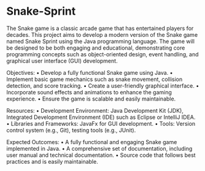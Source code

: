 # Snake-Sprint
The Snake game is a classic arcade game that has entertained players for decades. This project aims to develop a modern version of the Snake game named Snake Sprint using the Java programming language. The game will be designed to be both engaging and educational, demonstrating core programming concepts such as object-oriented design, event handling, and graphical user interface (GUI) development.

Objectives:
•	Develop a fully functional Snake game using Java.
•	Implement basic game mechanics such as snake movement, collision detection, and score tracking.
•	Create a user-friendly graphical interface.
•	Incorporate sound effects and animations to enhance the gaming experience.
•	Ensure the game is scalable and easily maintainable.

Resources:
•	Development Environment: Java Development Kit (JDK), Integrated Development Environment (IDE) such as Eclipse or IntelliJ IDEA.
•	Libraries and Frameworks: JavaFx for GUI development.
•	Tools: Version control system (e.g., Git), testing tools (e.g., JUnit).

Expected Outcomes:
•	A fully functional and engaging Snake game implemented in Java.
•	A comprehensive set of documentation, including user manual and technical documentation.
•	Source code that follows best practices and is easily maintainable.
